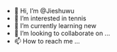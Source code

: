 - 👋 Hi, I’m @Jieshuwu
- 👀 I’m interested in tennis
- 🌱 I’m currently learning new 
- 💞️ I’m looking to collaborate on ...
- 📫 How to reach me ...

<!---
Jieshuwu/Jieshuwu is a ✨ special ✨ repository because its `README.md` (this file) appears on your GitHub profile.
You can click the Preview link to take a look at your changes.
--->
